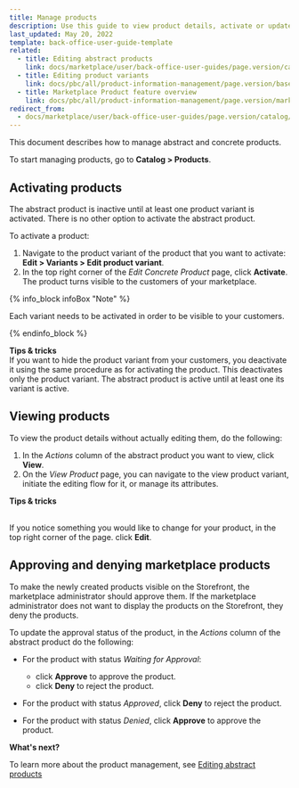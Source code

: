 ```yaml
---
title: Manage products
description: Use this guide to view product details, activate or update product attributes in the Back Office.
last_updated: May 20, 2022
template: back-office-user-guide-template
related:
  - title: Editing abstract products
    link: docs/marketplace/user/back-office-user-guides/page.version/catalog/products/abstract-products/editing-abstract-products.html
  - title: Editing product variants
    link: docs/pbc/all/product-information-management/page.version/base-shop/manage-in-the-back-office/products/manage-product-variants/edit-product-variants.html
  - title: Marketplace Product feature overview
    link: docs/pbc/all/product-information-management/page.version/marketplace/marketplace-product-feature-overview.html
redirect_from:
  - docs/marketplace/user/back-office-user-guides/page.version/catalog/products/products-reference-information.html
---
```


This document describes how to manage abstract and concrete products.

To start managing products, go to **Catalog&nbsp;<span aria-label="and then">></span> Products**.

## Activating products

The abstract product is inactive until at least one product variant is activated. There is no other option to activate the abstract product.

To activate a product:

1. Navigate to the product variant of the product that you want to activate:
  **Edit&nbsp;<span aria-label="and then">></span> Variants&nbsp;<span aria-label="and then">></span> Edit product variant**.
2. In the top right corner of the *Edit Concrete Product* page, click **Activate**.
The product turns visible to the customers of your marketplace.

{% info_block infoBox "Note" %}

Each variant needs to be activated in order to be visible to your customers.

{% endinfo_block %}

**Tips & tricks**
<br>If you want to hide the product variant from your customers, you deactivate it using the same procedure as for activating the product. This deactivates only the product variant. The abstract product is active until at least one its variant is active.

## Viewing products

To view the product details without actually editing them, do the following:

1. In the _Actions_ column of the abstract product you want to view, click **View**.
2. On the *View Product* page, you can navigate to the view product variant, initiate the editing flow for it, or manage its attributes.

**Tips & tricks**

<br>If you notice something you would like to change for your product, in the top right corner of the page. click **Edit**.

## Approving and denying marketplace products

To make the newly created products visible on the Storefront, the marketplace administrator should approve them. If the marketplace administrator does not want to display the products on the Storefront, they deny the products.

To update the approval status of the product, in the _Actions_ column of the abstract product do the following:

- For the product with status *Waiting for Approval*:
  - click **Approve** to approve the product.
  - click **Deny** to reject the product.

- For the product with status *Approved*, click **Deny** to reject the product.

- For the product with status *Denied*, click **Approve** to approve the product.

**What's next?**

To learn more about the product management, see [Editing abstract products](/docs/marketplace/user/back-office-user-guides/{{page.version}}/catalog/products/abstract-products/editing-abstract-products.html)
